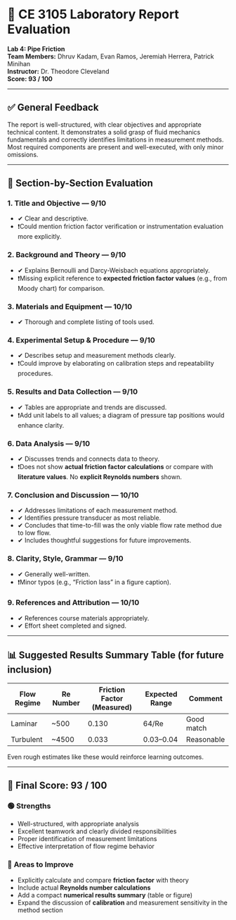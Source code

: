 
# 🧪 CE 3105 Laboratory Report Evaluation  
**Lab 4: Pipe Friction**  
**Team Members:** Dhruv Kadam, Evan Ramos, Jeremiah Herrera, Patrick Minihan  
**Instructor:** Dr. Theodore Cleveland  
**Score: 93 / 100**

---

## ✅ General Feedback

The report is well-structured, with clear objectives and appropriate technical content. It demonstrates a solid grasp of fluid mechanics fundamentals and correctly identifies limitations in measurement methods. Most required components are present and well-executed, with only minor omissions.

---

## 🧾 Section-by-Section Evaluation

### 1. **Title and Objective** — **9/10**
- ✔ Clear and descriptive.
- ❗Could mention friction factor verification or instrumentation evaluation more explicitly.

### 2. **Background and Theory** — **9/10**
- ✔ Explains Bernoulli and Darcy-Weisbach equations appropriately.
- ❗Missing explicit reference to **expected friction factor values** (e.g., from Moody chart) for comparison.

### 3. **Materials and Equipment** — **10/10**
- ✔ Thorough and complete listing of tools used.

### 4. **Experimental Setup & Procedure** — **9/10**
- ✔ Describes setup and measurement methods clearly.
- ❗Could improve by elaborating on calibration steps and repeatability procedures.

### 5. **Results and Data Collection** — **9/10**
- ✔ Tables are appropriate and trends are discussed.
- ❗Add unit labels to all values; a diagram of pressure tap positions would enhance clarity.

### 6. **Data Analysis** — **9/10**
- ✔ Discusses trends and connects data to theory.
- ❗Does not show **actual friction factor calculations** or compare with **literature values**. No **explicit Reynolds numbers** shown.

### 7. **Conclusion and Discussion** — **10/10**
- ✔ Addresses limitations of each measurement method.
- ✔ Identifies pressure transducer as most reliable.
- ✔ Concludes that time-to-fill was the only viable flow rate method due to low flow.
- ✔ Includes thoughtful suggestions for future improvements.

### 8. **Clarity, Style, Grammar** — **9/10**
- ✔ Generally well-written.
- ❗Minor typos (e.g., “Friction lass” in a figure caption).

### 9. **References and Attribution** — **10/10**
- ✔ References course materials appropriately.
- ✔ Effort sheet completed and signed.

---

## 📊 Suggested Results Summary Table (for future inclusion)

| Flow Regime | Re Number | Friction Factor (Measured) | Expected Range | Comment        |
|-------------|-----------|----------------------------|----------------|----------------|
| Laminar     | ~500      | 0.130                      | 64/Re          | Good match     |
| Turbulent   | ~4500     | 0.033                      | 0.03–0.04      | Reasonable     |

Even rough estimates like these would reinforce learning outcomes.

---

## 🧮 Final Score: **93 / 100**

### 🟢 **Strengths**
- Well-structured, with appropriate analysis
- Excellent teamwork and clearly divided responsibilities
- Proper identification of measurement limitations
- Effective interpretation of flow regime behavior

### 🔴 **Areas to Improve**
- Explicitly calculate and compare **friction factor** with theory
- Include actual **Reynolds number calculations**
- Add a compact **numerical results summary** (table or figure)
- Expand the discussion of **calibration** and measurement sensitivity in the method section

